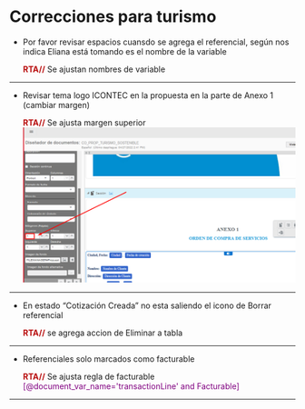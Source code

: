 <style>
Variable { color: #FFFFFF }
Rule { color: Purple }
Important { color: #B80D0D }
</style>

# Correcciones para turismo 


*   Por favor revisar espacios cuansdo se agrega el referencial, según nos indica Eliana está tomando es el nombre de la variable
    
    <Important>**RTA//**</Important> Se ajustan nombres de variable  
_____________

*   Revisar tema logo ICONTEC en la propuesta en la parte de Anexo 1 (cambiar margen) 
    
    <Important>**RTA//**</Important> Se ajusta margen superior
    ![Imagen de muestra](/ICONTEC/CPQ/Revision%20Turismo/margenIcono.png)
_____________

*   En estado “Cotización Creada” no esta saliendo el icono de Borrar referencial
    
    <Important>**RTA//**</Important> se agrega accion de Eliminar a tabla
_____________

*   Referenciales solo marcados como facturable

    <Important>**RTA//**</Important> Se ajusta regla de facturable <Rule>[@document_var_name='transactionLine' and Facturable]</Rule>

    
_____________
